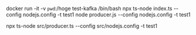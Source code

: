 
docker run -it -v `pwd`:/hoge test-kafka /bin/bash
npx ts-node index.ts --config nodejs.config -t test1
node producer.js --config nodejs.config -t test1

npx ts-node src/producer.ts --config src/nodejs.config -t test1
